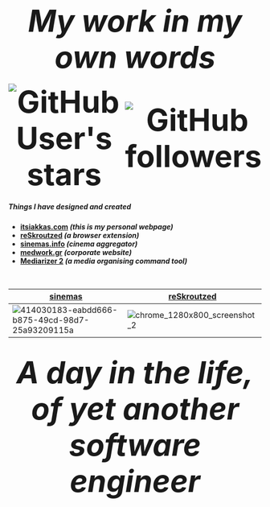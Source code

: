 <div align="center" style="display: flex; justify-content: center; align-items: center; width: 100%; font-size: 60px;">
  <i><b>My work <b>in my own words</b></i>
</div>

<br>
    
<div align="center" style="display: flex; justify-content: center; align-items: center; width: 100%; font-size: 60px;">
  <img src="https://img.shields.io/github/stars/keybraker" alt="GitHub User's stars" style="margin-right: 10px;">
  <img src="https://img.shields.io/github/followers/keybraker" alt="GitHub followers">
</div>

##### Things I have designed and created
* __[itsiakkas.com](https://itsiakkas.com)__ _(this is my personal webpage)_
* __[reSkroutzed](https://github.com/keybraker/reSkroutzed)__ _(a browser extension)_
* __[sinemas.info](https://sinemas.info)__ _(cinema aggregator)_
* __[medwork.gr](https://medwork.gr)__ _(corporate website)_
* __[Mediarizer 2](https://github.com/keybraker/mediarizer-2)__ _(a media organising command tool)_

<br>

| [sinemas](https://www.sinemas.info/heraklion) | [reSkroutzed](https://github.com/keybraker/reSkroutzed) |
| -------------------------------------------------------------------- | -------------------------------------------------------------------- |
| ![414030183-eabdd666-b875-49cd-98d7-25a93209115a](https://github.com/user-attachments/assets/3dbcf54f-8f31-41fd-9404-7c8d929af24c) | ![chrome_1280x800_screenshot_2](https://github.com/user-attachments/assets/57c5c1d9-4688-4258-800f-987ec9058983) |

<!-- <picture>
  <source media="(prefers-color-scheme: dark)" srcset="dark-mode-image.png">
  <source media="(prefers-color-scheme: light)" srcset="light-mode-image.png">
  <img alt="Fallback image description" src="default-image.png">
</picture> -->


<br>

<div align="center" style="display: flex; justify-content: center; align-items: center; width: 100%; font-size: 60px;">
  <i><b>A day in the life</b>, of yet another <b>software engineer</b></i>
</div>
